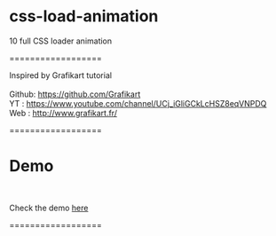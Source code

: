 css-load-animation
==================

10 full CSS loader animation

==================

Inspired by Grafikart tutorial <br> <br>
Github: https://github.com/Grafikart <br>
YT : https://www.youtube.com/channel/UCj_iGliGCkLcHSZ8eqVNPDQ <br>
Web : http://www.grafikart.fr/

==================
<h1>Demo</h1>
<br>

Check the demo <a href="http://albapasta.com/ressources/CSS-Animated-LoadersV1/" target="_blank" title="CSS loader animation demo">here</a>

==================
